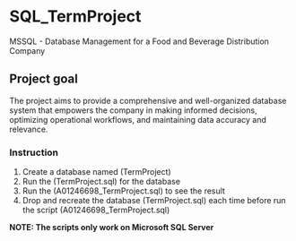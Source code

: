 # SQL_TermProject
MSSQL - Database Management for a Food and Beverage Distribution Company

## Project goal
The project aims to provide a comprehensive and well-organized database system that empowers the company in making informed decisions, optimizing operational workflows, and maintaining data accuracy and relevance.

### Instruction
1. Create a database named (TermProject)
2. Run the (TermProject.sql) for the database
3. Run the (A01246698_TermProject.sql) to see the result 
4. Drop and recreate the database (TermProject.sql) each time before run the script (A01246698_TermProject.sql)

**NOTE: The scripts only work on Microsoft SQL Server**
